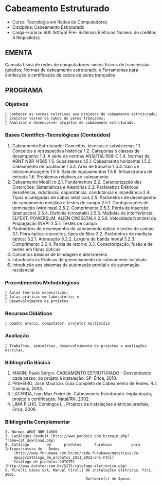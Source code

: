 # Cabeamento Estruturado 


* Curso: Tecnologia em Redes de Computadores
* Disciplina: Cabeamento Estruturado                                      
* Carga-Horária: 60h (80h/a)
         Pré-
               Sistemas Elétricos                                    Número de créditos 4
  Requsito(s):

## EMENTA
Camada física de redes de computadores: meios físicos de transmissão guiados; Normas de cabeamento
estruturado; e Ferramentas para confecção e certificação de cabos de pares trançados
## PROGRAMA
### Objetivos
     Conhecer as normas relativas aos projetos de cabeamento estruturado;
     Executar testes de cabos de pares trançados;
     Analisar e desenvolver projetos de cabeamento estruturado.
### Bases Científico-Tecnológicas (Conteúdos)
1. Cabeamento Estruturado: Conceitos, técnicas e subsistemas
1.1. Conceitos e retrospectiva histórica
1.2. Categorias e classes de desempenho
1.3. A série de normas ANSI/TIA-568-C
1.4. Normas da ABNT NBR 14565
1.5. Subsistemas
1.5.1. Cabeamento horizontal
1.5.2. Cabeamento de backbone
1.5.3. Área de trabalho
1.5.4. Sala de telecomunicações
1.5.5. Sala de equipamentos
1.5.6. Infraestrutura de entrada
1.6. Problemas relativos ao cabeamento
2. Cabeamento Metálico
2.1. Fundamentos
2.2. Caracterização das Distorções: Sistemáticas e Aleatórias
2.3. Parâmetros Elétricos: Resistência, indutância, capacitância, condutância e impedância
2.4. Tipos e categorias de cabos metálicos
2.5. Parâmetros de desempenho do cabeamento metálico e testes de campo
2.5.1. Configurações de terminação (wire map)
2.5.2. Comprimento
2.5.3. Perda de inserção (atenuação)
2.5.4. Diafonia (crosstalk)
2.5.5. Medidas de Interferência: ELFEXT, POWERSUM, ALIEN CROSSTALK
2.5.6. Velocidade Nominal de Propagação (NVP)
2.5.7. Testes de campo
3. Parâmetros de desempenho do cabeamento óptico e testes de campo
3.1. Fibra óptica: conceitos, tipos de fibra
3.2. Parâmetros de medição óptica:
3.2.1. Atenuação
3.2.2. Largura de banda modal
3.2.3. Comprimento
3.2.4. Perda de retorno
3.3. Conectorização, fusão e de testes em fibras ópticas
4. Conceitos básicos de blindagem e aterramento
6. Introdução às Práticas de gerenciamento do cabeamento instalado
7. Introdução aos sistemas de automação predial e de automação residencial
### Procedimentos Metodológicos
     Aulas teóricas expositivas;
     Aulas práticas em laboratório; e
     Desenvolvimento de projetos
### Recursos Didáticos
     Quadro branco, computador, projetor multimídia
### Avaliação
     Trabalhos, seminários, desenvolvimento de projetos e avaliações escritas.
### Bibliografia Básica
1. MARIN, Paulo Sérgio. CABEAMENTO ESTRUTURADO - Desvendando cada passo: do projeto à
instalação. SP: Érica, 2010.
2. PINHEIRO, José Maurício. Guia Completo de Cabeamento de Redes. RJ: Campus, 2003.
3. LACERDA, Ivan Max Freire de. Cabeamento Estruturado: Implantação, projeto e certificação.
Natal/RN, 2002.
4. LIMA FILHO, Domingos L., Projetos de instalações elétricas prediais, Érica, 2006.
### Bibliografia Complementar
    2. Normas ABNT NBR 14565
    3. Catálogos Panduit (http://www.panduit.com.br/main.php?frame=cat_download.php)
    4. Catálogo        de      produtos      Furukawa         para       Infraestrutura de   Redes
        (http://www.furukawa.com.br/br/rede-furukawa/materiais-de-
        apoio/catalogo_de_produtos_2011_2012-545.html)
        Catálogo de produtos DUTOTEC (http://www.dutotec.com.br/SITE/catalogo-eletronico.php)
    5. Pirelli Cabos S/A, Manual Pirelli de instalações elétricas, Pini, 2001.
                                         Software(s) de Apoio:

